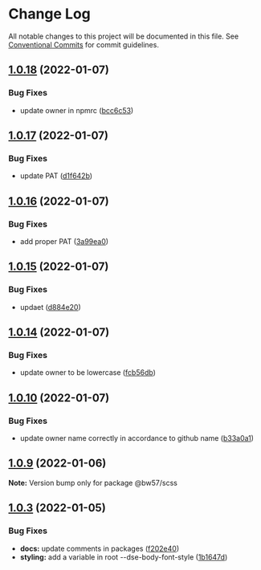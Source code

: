 # Change Log

All notable changes to this project will be documented in this file.
See [Conventional Commits](https://conventionalcommits.org) for commit guidelines.

## [1.0.18](https://github.com/BlackWind57/scss/compare/v1.0.17...v1.0.18) (2022-01-07)


### Bug Fixes

* update owner in npmrc ([bcc6c53](https://github.com/BlackWind57/scss/commit/bcc6c5374617e388352f945f78da0bb0db0c4533))





## [1.0.17](https://github.com/BlackWind57/scss/compare/v1.0.16...v1.0.17) (2022-01-07)


### Bug Fixes

* update PAT ([d1f642b](https://github.com/BlackWind57/scss/commit/d1f642bd77504c09b339ce1cf1f1c73e5bd0faae))





## [1.0.16](https://github.com/BlackWind57/scss/compare/v1.0.15...v1.0.16) (2022-01-07)


### Bug Fixes

* add proper PAT ([3a99ea0](https://github.com/BlackWind57/scss/commit/3a99ea063a302079cfab8a9b078bddf53dcd8061))





## [1.0.15](https://github.com/BlackWind57/scss/compare/v1.0.14...v1.0.15) (2022-01-07)


### Bug Fixes

* updaet ([d884e20](https://github.com/BlackWind57/scss/commit/d884e2094b2fb2e01892269b1e55b0720f480b9c))





## [1.0.14](https://github.com/BlackWind57/scss/compare/v1.0.13...v1.0.14) (2022-01-07)


### Bug Fixes

* update owner to be lowercase ([fcb56db](https://github.com/BlackWind57/scss/commit/fcb56db243da1b1943ba3282750c3c7f52cb7902))






## [1.0.10](https://github.com/BlackWind57/scss/compare/v1.0.9...v1.0.10) (2022-01-07)


### Bug Fixes

* update owner name correctly in accordance to github name ([b33a0a1](https://github.com/BlackWind57/scss/commit/b33a0a1726227bbe632ac67fbd7464ec8cfaf43a))





## [1.0.9](https://github.com/BlackWind57/scss/compare/v1.0.8...v1.0.9) (2022-01-06)

**Note:** Version bump only for package @bw57/scss





## [1.0.3](https://github.com/BlackWind57/ds.e/compare/v1.0.2...v1.0.3) (2022-01-05)


### Bug Fixes

* **docs:** update comments in packages ([f202e40](https://github.com/BlackWind57/ds.e/commit/f202e40b477e7489e680f208a149b47332893c58))
* **styling:** add a variable in root --dse-body-font-style ([1b1647d](https://github.com/BlackWind57/ds.e/commit/1b1647dc4d92205c6fc9651d85766363b7b2e88c))
